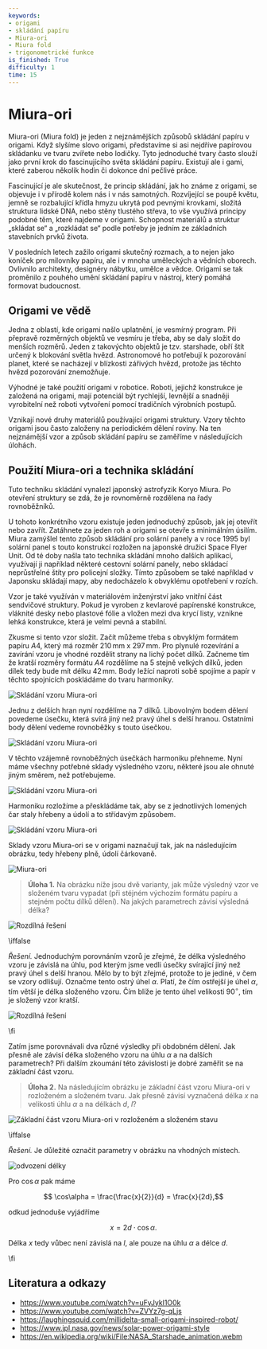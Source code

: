 ```yaml
---
keywords:
- origami
- skládání papíru
- Miura-ori
- Miura fold
- trigonometrické funkce
is_finished: True
difficulty: 1
time: 15
---
```


# Miura-ori

Miura-ori (Miura fold) je jeden z nejznámějších způsobů skládání papíru v origami. 
Když slyšíme slovo origami, představíme si asi nejdříve papírovou skládanku ve tvaru zvířete nebo lodičky. 
Tyto jednoduché tvary často slouží jako první krok do fascinujícího světa skládání papíru. 
Existují ale i gami, které zaberou několik hodin či dokonce dní pečlivé práce.

Fascinující je ale skutečnost, že princip skládání, jak ho známe z origami, se objevuje i v přírodě kolem nás i v nás samotných. 
Rozvíjející se poupě květu, jemně se rozbalující křídla hmyzu ukrytá pod pevnými krovkami, 
složitá struktura lidské DNA, nebo stěny tlustého střeva, to vše využívá principy podobné těm, které najdeme v origami. 
Schopnost materiálů a struktur „skládat se“ a „rozkládat se“ podle potřeby je jedním ze základních stavebních prvků života.

V posledních letech zažilo origami skutečný rozmach, 
a to nejen jako koníček pro milovníky papíru, ale i v mnoha uměleckých a vědních oborech. 
Ovlivnilo architekty, designéry nábytku, umělce a vědce. 
Origami se tak proměnilo z pouhého umění skládání papíru v nástroj, který pomáhá formovat budoucnost.
 
## Origami ve vědě
 
Jedna z oblastí, kde origami našlo uplatnění, je vesmírný program. 
Při přepravě rozměrných objektů ve vesmíru je třeba, 
aby se daly složit do menších rozměrů. 
Jeden z takovýchto objektů je tzv. starshade, obří štít určený k blokování světla hvězd. 
Astronomové ho potřebují k pozorování planet, které se nacházejí v blízkosti zářivých hvězd, 
protože jas těchto hvězd pozorování znemožňuje.

Výhodné je také použití origami v robotice. 
Roboti, jejichž konstrukce je založená na origami, mají potenciál být rychlejší, 
levnější a snadněji vyrobitelní než roboti vytvoření pomocí tradičních výrobních postupů. 
 
Vznikají nové druhy materiálů používající origami struktury. 
Vzory těchto origami jsou často založeny na periodickém dělení roviny. 
Na ten nejznámější vzor a způsob skládání papíru se zaměříme v následujících úlohách.

## Použití Miura-ori a technika skládání

Tuto techniku skládání vynalezl japonský astrofyzik Koryo Miura. 
Po otevření struktury se zdá, že je rovnoměrně rozdělena na řady rovnoběžníků.

U tohoto konkrétního vzoru existuje jeden jednoduchý způsob, jak jej otevřít nebo zavřít. 
Zatáhnete za jeden roh a origami se otevře s minimálním úsilím. 
Miura zamýšlel tento způsob skládání pro solární panely 
a v roce 1995 byl solární panel s touto konstrukcí rozložen na japonské družici Space Flyer Unit. 
Od té doby našla tato technika skládání mnoho dalších aplikací,
využívají ji například některé cestovní solární panely,
nebo skládací neprůstřelné štíty pro policejní složky. 
Tímto způsobem se také například v Japonsku skládají mapy, 
aby nedocházelo k obvyklému opotřebení v rozích. 

Vzor je také využíván v materiálovém inženýrství jako vnitřní část sendvičové struktury.
Pokud je vyroben z kevlarové papírenské konstrukce, vláknité desky nebo plastové fólie 
a vložen mezi dva krycí listy, vznikne lehká konstrukce, která je velmi pevná a stabilní.

Zkusme si tento vzor složit. 
Začít můžeme třeba s obvyklým formátem papíru $A4$, 
který má rozměr $210\,\text{mm}$ x $297\,\text{mm}$. 
Pro plynulé rozevírání a zavírání vzoru je vhodné rozdělit strany na lichý počet dílků. 
Začneme tím že kratší rozměry formátu $A4$ rozdělíme na 5 stejně velkých dílků, 
jeden dílek tedy bude mít délku $42\,\text{mm}$. Body ležící naproti sobě spojíme 
a papír v těchto spojnicích poskládáme do tvaru harmoniky.

![Skládání vzoru Miura-ori](miura_ori_12.png)

Jednu z delších hran nyní rozdělíme na 7 dílků. 
Libovolným bodem dělení povedeme úsečku, která svírá jiný než pravý úhel s delší hranou.
Ostatními body dělení vedeme rovnoběžky s touto úsečkou.

![Skládání vzoru Miura-ori](miura_ori_34.png)

V těchto vzájemně rovnoběžných úsečkách harmoniku přehneme. 
Nyní máme všechny potřebné sklady výsledného vzoru, 
některé jsou ale ohnuté jiným směrem, než potřebujeme. 

![Skládání vzoru Miura-ori](miura_ori_56.png)

Harmoniku rozložíme a přeskládáme tak, 
aby se z jednotlivých lomených čar staly hřebeny a údolí a to střídavým způsobem.

![Skládání vzoru Miura-ori](miura_ori_78.png)

Sklady vzoru Miura-ori se v origami naznačují tak, jak na následujícím obrázku, 
tedy hřebeny plně, údolí čárkovaně.

 ![Miura-ori](origami_1.jpg)

> **Úloha 1.** Na obrázku níže jsou dvě varianty,
> jak může výsledný vzor ve složeném tvaru vypadat
> (při stéjném výchozím formátu papíru a stejném počtu dílků dělení).
> Na jakých parametrech závisí výsledná délka?

![Rozdílná řešení](rozdilne_delky.png)

\iffalse

*Řešení.* Jednoduchým porovnáním vzorů je zřejmé, 
že délka výsledného vzoru je závislá na úhlu,
pod kterým jsme vedli úsečky svírající jiný než pravý úhel s delší hranou. 
Mělo by to být zřejmé, protože to je jediné, v čem se vzory odlišují. 
Označme tento ostrý úhel $\alpha$. 
Platí, že čím ostřejší je úhel $\alpha$, tím větší je délka složeného vzoru. 
Čím blíže je tento úhel velikosti $90^\circ$, tím je složený vzor kratší.

![Rozdílná řešení](rozdilne_delky_uhly.png)

\fi

Zatím jsme porovnávali dva různé výsledky při obdobném dělení. 
Jak přesně ale závisí délka složeného vzoru na úhlu $\alpha$ 
a na dalších parametrech?
Při dalším zkoumání této závislosti je dobré zaměřit se na základní část vzoru. 

> **Úloha 2.** Na následujícím obrázku je základní část vzoru Miura-ori v rozloženém a složeném tvaru.
> Jak přesně závisí vyznačená délka $x$ na velikosti úhlu $\alpha$ a na délkách $d$, $l$?

![Základní část vzoru Miura-ori v rozloženém a složeném stavu](origami_2.jpg)

\iffalse

*Řešení.* Je důležité označit parametry v obrázku na vhodných místech.  

 ![odvození délky](origami_3.jpg)

Pro $\cos\alpha$ pak máme

$$ \cos\alpha = \frac{\frac{x}{2}}{d} = \frac{x}{2d},$$

odkud jednoduše vyjádříme 

$$ x = 2d \cdot \cos\alpha.$$

Délka $x$ tedy vůbec není závislá na $l$, ale pouze na úhlu $\alpha$ a délce $d$.

\fi


## Literatura a odkazy

* https://www.youtube.com/watch?v=uFyJykl1O0k
* https://www.youtube.com/watch?v=ZVYz7g-qLjs
* https://laughingsquid.com/millidelta-small-origami-inspired-robot/
* https://www.jpl.nasa.gov/news/solar-power-origami-style
* https://en.wikipedia.org/wiki/File:NASA_Starshade_animation.webm

